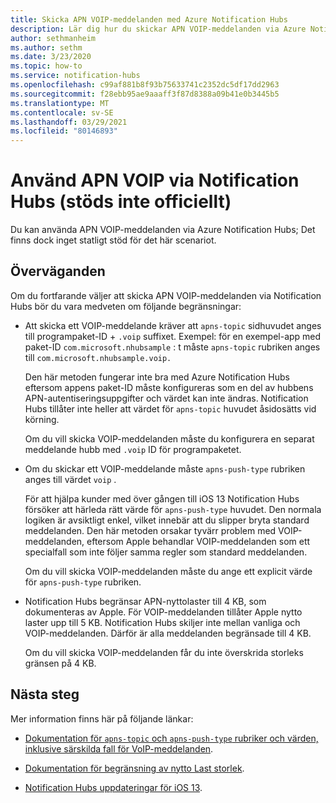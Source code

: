 ```yaml
---
title: Skicka APN VOIP-meddelanden med Azure Notification Hubs
description: Lär dig hur du skickar APN VOIP-meddelanden via Azure Notification Hubs (stöds inte av officiellt).
author: sethmanheim
ms.author: sethm
ms.date: 3/23/2020
ms.topic: how-to
ms.service: notification-hubs
ms.openlocfilehash: c99af881b8f93b75633741c2352dc5df17dd2963
ms.sourcegitcommit: f28ebb95ae9aaaff3f87d8388a09b41e0b3445b5
ms.translationtype: MT
ms.contentlocale: sv-SE
ms.lasthandoff: 03/29/2021
ms.locfileid: "80146893"
---
```

# <a name="use-apns-voip-through-notification-hubs-not-officially-supported"></a>Använd APN VOIP via Notification Hubs (stöds inte officiellt)

Du kan använda APN VOIP-meddelanden via Azure Notification Hubs; Det finns dock inget statligt stöd för det här scenariot.

## <a name="considerations"></a>Överväganden

Om du fortfarande väljer att skicka APN VOIP-meddelanden via Notification Hubs bör du vara medveten om följande begränsningar:

- Att skicka ett VOIP-meddelande kräver att `apns-topic` sidhuvudet anges till programpaket-ID + `.voip` suffixet. Exempel: för en exempel-app med paket-ID `com.microsoft.nhubsample` : t måste `apns-topic` rubriken anges till `com.microsoft.nhubsample.voip.`

   Den här metoden fungerar inte bra med Azure Notification Hubs eftersom appens paket-ID måste konfigureras som en del av hubbens APN-autentiseringsuppgifter och värdet kan inte ändras. Notification Hubs tillåter inte heller att värdet för `apns-topic` huvudet åsidosätts vid körning.

   Om du vill skicka VOIP-meddelanden måste du konfigurera en separat meddelande hubb med `.voip` ID för programpaketet.

- Om du skickar ett VOIP-meddelande måste `apns-push-type` rubriken anges till värdet `voip` .

   För att hjälpa kunder med över gången till iOS 13 Notification Hubs försöker att härleda rätt värde för `apns-push-type` huvudet. Den normala logiken är avsiktligt enkel, vilket innebär att du slipper bryta standard meddelanden. Den här metoden orsakar tyvärr problem med VOIP-meddelanden, eftersom Apple behandlar VOIP-meddelanden som ett specialfall som inte följer samma regler som standard meddelanden.

   Om du vill skicka VOIP-meddelanden måste du ange ett explicit värde för `apns-push-type` rubriken.

- Notification Hubs begränsar APN-nyttolaster till 4 KB, som dokumenteras av Apple. För VOIP-meddelanden tillåter Apple nytto laster upp till 5 KB. Notification Hubs skiljer inte mellan vanliga och VOIP-meddelanden. Därför är alla meddelanden begränsade till 4 KB.

   Om du vill skicka VOIP-meddelanden får du inte överskrida storleks gränsen på 4 KB.

## <a name="next-steps"></a>Nästa steg

Mer information finns här på följande länkar:

- [Dokumentation för `apns-topic` och `apns-push-type` rubriker och värden, inklusive särskilda fall för VoIP-meddelanden](https://developer.apple.com/documentation/usernotifications/setting_up_a_remote_notification_server/sending_notification_requests_to_apns).

- [Dokumentation för begränsning av nytto Last storlek](https://developer.apple.com/documentation/usernotifications/setting_up_a_remote_notification_server/generating_a_remote_notification).

- [Notification Hubs uppdateringar för iOS 13](push-notification-updates-ios-13.md#apns-push-type).
